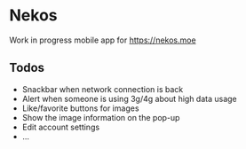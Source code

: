 # Nekos
Work in progress mobile app for https://nekos.moe

## Todos
- Snackbar when network connection is back
- Alert when someone is using 3g/4g about high data usage
- Like/favorite buttons for images
- Show the image information on the pop-up
- Edit account settings
- ...
